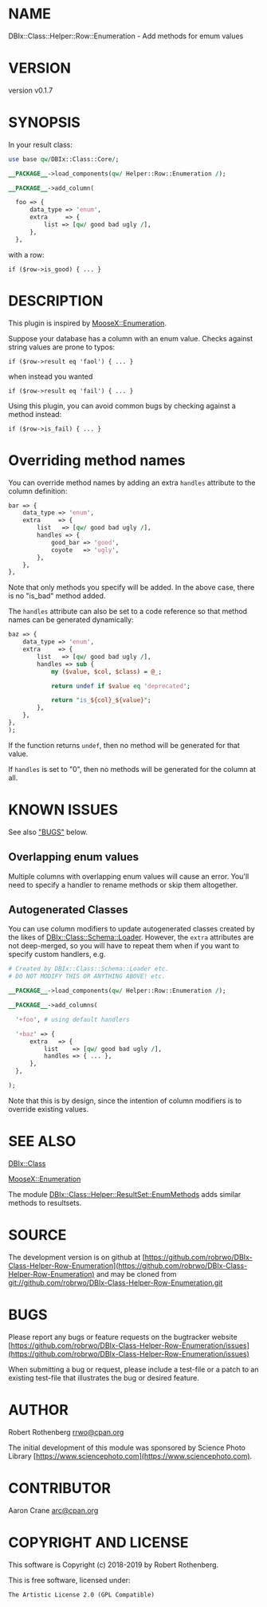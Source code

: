 # NAME

DBIx::Class::Helper::Row::Enumeration - Add methods for emum values

# VERSION

version v0.1.7

# SYNOPSIS

In your result class:

```perl
use base qw/DBIx::Class::Core/;

__PACKAGE__->load_components(qw/ Helper::Row::Enumeration /);

__PACKAGE__->add_column(

  foo => {
      data_type => 'enum',
      extra     => {
          list => [qw/ good bad ugly /],
      },
  },
```

with a row:

```
if ($row->is_good) { ... }
```

# DESCRIPTION

This plugin is inspired by [MooseX::Enumeration](https://metacpan.org/pod/MooseX::Enumeration).

Suppose your database has a column with an enum value. Checks against
string values are prone to typos:

```
if ($row->result eq 'faol') { ... }
```

when instead you wanted

```
if ($row->result eq 'fail') { ... }
```

Using this plugin, you can avoid common bugs by checking against a
method instead:

```
if ($row->is_fail) { ... }
```

# Overriding method names

You can override method names by adding an extra `handles` attribute
to the column definition:

```perl
bar => {
    data_type => 'enum',
    extra     => {
        list   => [qw/ good bad ugly /],
        handles => {
            good_bar => 'good',
            coyote   => 'ugly',
        },
    },
},
```

Note that only methods you specify will be added. In the above case,
there is no "is\_bad" method added.

The `handles` attribute can also be set to a code reference so that
method names can be generated dynamically:

```perl
baz => {
    data_type => 'enum',
    extra     => {
        list   => [qw/ good bad ugly /],
        handles => sub {
            my ($value, $col, $class) = @_;

            return undef if $value eq 'deprecated';

            return "is_${col}_${value}";
        },
    },
},
);
```

If the function returns `undef`, then no method will be generated for
that value.

If `handles` is set to "0", then no methods will be generated for the
column at all.

# KNOWN ISSUES

See also ["BUGS"](#bugs) below.

## Overlapping enum values

Multiple columns with overlapping enum values will cause an error.
You'll need to specify a handler to rename methods or skip them
altogether.

## Autogenerated Classes

You can use column modifiers to update autogenerated classes created
by the likes of [DBIx::Class::Schema::Loader](https://metacpan.org/pod/DBIx::Class::Schema::Loader).  However, the `extra`
attributes are not deep-merged, so you will have to repeat them when
if you want to specify custom handlers, e.g.

```perl
# Created by DBIx::Class::Schema::Loader etc.
# DO NOT MODIFY THIS OR ANYTHING ABOVE! etc.

__PACKAGE__->load_components(qw/ Helper::Row::Enumeration /);

__PACKAGE__->add_columns(

  '+foo', # using default handlers

  '+baz' => {
      extra   => {
          list    => [qw/ good bad ugly /],
          handles => { ... },
      },
  },

);
```

Note that this is by design, since the intention of column modifiers is
to override existing values.

# SEE ALSO

[DBIx::Class](https://metacpan.org/pod/DBIx::Class)

[MooseX::Enumeration](https://metacpan.org/pod/MooseX::Enumeration)

The module [DBIx::Class::Helper::ResultSet::EnumMethods](https://metacpan.org/pod/DBIx::Class::Helper::ResultSet::EnumMethods) adds
similar methods to resultsets.

# SOURCE

The development version is on github at [https://github.com/robrwo/DBIx-Class-Helper-Row-Enumeration](https://github.com/robrwo/DBIx-Class-Helper-Row-Enumeration)
and may be cloned from [git://github.com/robrwo/DBIx-Class-Helper-Row-Enumeration.git](git://github.com/robrwo/DBIx-Class-Helper-Row-Enumeration.git)

# BUGS

Please report any bugs or feature requests on the bugtracker website
[https://github.com/robrwo/DBIx-Class-Helper-Row-Enumeration/issues](https://github.com/robrwo/DBIx-Class-Helper-Row-Enumeration/issues)

When submitting a bug or request, please include a test-file or a
patch to an existing test-file that illustrates the bug or desired
feature.

# AUTHOR

Robert Rothenberg <rrwo@cpan.org>

The initial development of this module was sponsored by Science Photo
Library [https://www.sciencephoto.com](https://www.sciencephoto.com).

# CONTRIBUTOR

Aaron Crane <arc@cpan.org>

# COPYRIGHT AND LICENSE

This software is Copyright (c) 2018-2019 by Robert Rothenberg.

This is free software, licensed under:

```
The Artistic License 2.0 (GPL Compatible)
```

